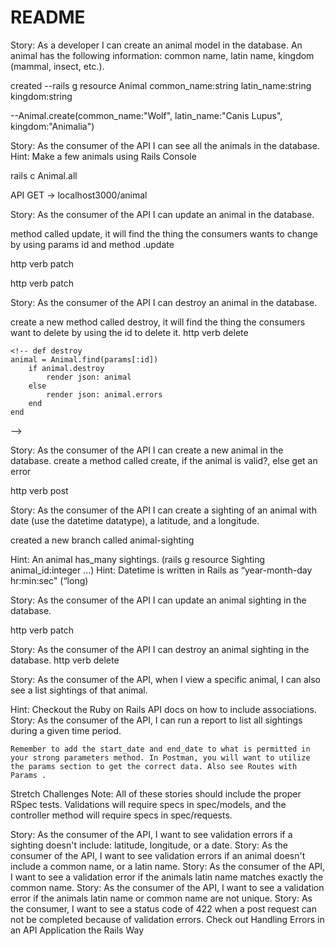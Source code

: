 # README

Story: As a developer I can create an animal model in the database. An animal has the following information: common name, latin name, kingdom (mammal, insect, etc.).

created 
--rails g resource Animal common_name:string latin_name:string kingdom:string

 --Animal.create(common_name:"Wolf", latin_name:"Canis Lupus", kingdom:"Animalia")

Story: As the consumer of the API I can see all the animals in the database.
Hint: Make a few animals using Rails Console

rails c Animal.all

API GET -> localhost3000/animal

Story: As the consumer of the API I can update an animal in the database.

method called update, it will find the thing the consumers wants to change by using params id and method .update 

http verb patch
<!-- 
    def update 
        animal = Animal.find(params[:id])
        animal.update(animal_params)
        if animal.valid?
            render json: animal
        else 
            render json: animal.errors
        end
    end -->

http verb  patch


Story: As the consumer of the API I can destroy an animal in the database.
 
 create a new method called destroy, it will find the thing the consumers want to delete by using the id to delete it. 
 http verb delete 

    <!-- def destroy 
    animal = Animal.find(params[:id])
        if animal.destroy
            render json: animal
        else 
            render json: animal.errors
        end 
    end
  -->



Story: As the consumer of the API I can create a new animal in the database.
create a method called create, if the animal is valid?, else get an error
 
 http verb post
   <!-- def create 
        animal = Animal.create(animal_params)
        if animal.valid?
            render json: animal
        else
            render json: animal.errors
        end
    end -->



Story: As the consumer of the API I can create a sighting of an animal with date (use the datetime datatype), a latitude, and a longitude.
 
 created a new branch called animal-sighting 

 <!-- rails g resource Sighting animal_id:integer date:datetime longitude:decimal latitude:decimal   -->
 
Hint: An animal has_many sightings. (rails g resource Sighting animal_id:integer ...)
Hint: Datetime is written in Rails as “year-month-day hr:min:sec" (“long)


Story: As the consumer of the API I can update an animal sighting in the database.

http verb patch

  <!-- def update 
        sighting = Sighting.find(params[:id])
        sighting.update(sighting_params)
        if sighting.valid?
            render json: sighting
        else 
            render json: sighting.errors
        end
    end -->


Story: As the consumer of the API I can destroy an animal sighting in the database.
 http verb delete

  <!-- def destroy
        sighting = Sighting.find(params[:id])
            if sighting.destroy
                render json: sighting
                else 
                render json: sighting.errors

            end 
    end -->



Story: As the consumer of the API, when I view a specific animal, I can also see a list sightings of that animal.

Hint: Checkout the Ruby on Rails API docs on how to include associations.
Story: As the consumer of the API, I can run a report to list all sightings during a given time period.

<!-- Hint: Your controller can look like this:
class SightingsController < ApplicationController
  def index
    sightings = Sighting.where(date: params[:start_date]..params[:end_date])
    render json: sightings
  end
end -->
    Remember to add the start_date and end_date to what is permitted in your strong parameters method. In Postman, you will want to utilize the params section to get the correct data. Also see Routes with Params .

Stretch Challenges
Note: All of these stories should include the proper RSpec tests. Validations will require specs in spec/models, and the controller method will require specs in spec/requests.

Story: As the consumer of the API, I want to see validation errors if a sighting doesn't include: latitude, longitude, or a date.
Story: As the consumer of the API, I want to see validation errors if an animal doesn't include a common name, or a latin name.
Story: As the consumer of the API, I want to see a validation error if the animals latin name matches exactly the common name.
Story: As the consumer of the API, I want to see a validation error if the animals latin name or common name are not unique.
Story: As the consumer, I want to see a status code of 422 when a post request can not be completed because of validation errors.
Check out Handling Errors in an API Application the Rails Way
